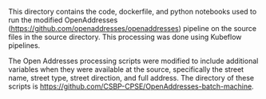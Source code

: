 This directory contains the code, dockerfile, and python notebooks used to run the modified OpenAddresses (https://github.com/openaddresses/openaddresses) pipeline on the source files in the source directory. This processing was done using Kubeflow pipelines.

The Open Addresses processing scripts were modified to include additional variables when they were available at the source, specifically the street name, street type, street direction, and full address. The directory of these scripts is https://github.com/CSBP-CPSE/OpenAddresses-batch-machine.



